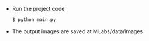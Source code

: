 * Run the project code
    ```bash
    $ python main.py
    ```
* The output images are saved at MLabs/data/images

